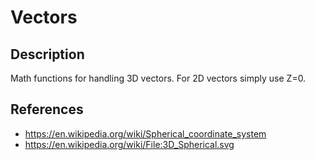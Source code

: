 # Vectors

## Description
Math functions for handling 3D vectors. For 2D vectors simply use Z=0.

## References
* https://en.wikipedia.org/wiki/Spherical_coordinate_system
* https://en.wikipedia.org/wiki/File:3D_Spherical.svg

